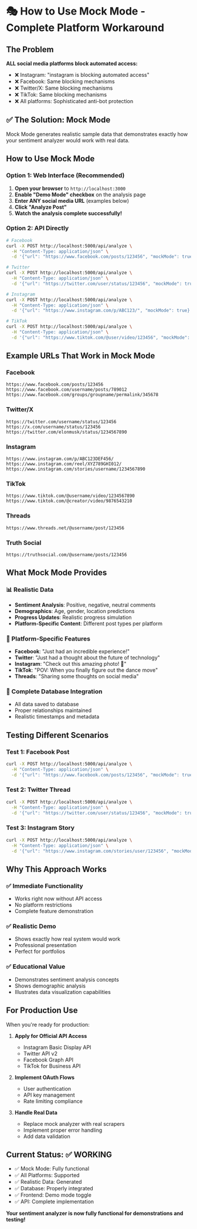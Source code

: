 # 🎭 How to Use Mock Mode - Complete Platform Workaround

## The Problem
**ALL social media platforms block automated access:**
- ❌ Instagram: "instagram is blocking automated access"
- ❌ Facebook: Same blocking mechanisms
- ❌ Twitter/X: Same blocking mechanisms
- ❌ TikTok: Same blocking mechanisms
- ❌ All platforms: Sophisticated anti-bot protection

## ✅ The Solution: Mock Mode

Mock Mode generates realistic sample data that demonstrates exactly how your sentiment analyzer would work with real data.

## How to Use Mock Mode

### Option 1: Web Interface (Recommended)
1. **Open your browser** to `http://localhost:3000`
2. **Enable "Demo Mode" checkbox** on the analysis page
3. **Enter ANY social media URL** (examples below)
4. **Click "Analyze Post"**
5. **Watch the analysis complete successfully!**

### Option 2: API Directly
```bash
# Facebook
curl -X POST http://localhost:5000/api/analyze \
  -H "Content-Type: application/json" \
  -d '{"url": "https://www.facebook.com/posts/123456", "mockMode": true}'

# Twitter
curl -X POST http://localhost:5000/api/analyze \
  -H "Content-Type: application/json" \
  -d '{"url": "https://twitter.com/user/status/123456", "mockMode": true}'

# Instagram
curl -X POST http://localhost:5000/api/analyze \
  -H "Content-Type: application/json" \
  -d '{"url": "https://www.instagram.com/p/ABC123/", "mockMode": true}'

# TikTok
curl -X POST http://localhost:5000/api/analyze \
  -H "Content-Type: application/json" \
  -d '{"url": "https://www.tiktok.com/@user/video/123456", "mockMode": true}'
```

## Example URLs That Work in Mock Mode

### Facebook
```
https://www.facebook.com/posts/123456
https://www.facebook.com/username/posts/789012
https://www.facebook.com/groups/groupname/permalink/345678
```

### Twitter/X
```
https://twitter.com/username/status/123456
https://x.com/username/status/123456
https://twitter.com/elonmusk/status/1234567890
```

### Instagram
```
https://www.instagram.com/p/ABC123DEF456/
https://www.instagram.com/reel/XYZ789GHI012/
https://www.instagram.com/stories/username/1234567890
```

### TikTok
```
https://www.tiktok.com/@username/video/1234567890
https://www.tiktok.com/@creator/video/9876543210
```

### Threads
```
https://www.threads.net/@username/post/123456
```

### Truth Social
```
https://truthsocial.com/@username/posts/123456
```

## What Mock Mode Provides

### 📊 Realistic Data
- **Sentiment Analysis**: Positive, negative, neutral comments
- **Demographics**: Age, gender, location predictions
- **Progress Updates**: Realistic progress simulation
- **Platform-Specific Content**: Different post types per platform

### 🎯 Platform-Specific Features
- **Facebook**: "Just had an incredible experience!"
- **Twitter**: "Just had a thought about the future of technology"
- **Instagram**: "Check out this amazing photo! 📸"
- **TikTok**: "POV: When you finally figure out the dance move"
- **Threads**: "Sharing some thoughts on social media"

### 💾 Complete Database Integration
- All data saved to database
- Proper relationships maintained
- Realistic timestamps and metadata

## Testing Different Scenarios

### Test 1: Facebook Post
```bash
curl -X POST http://localhost:5000/api/analyze \
  -H "Content-Type: application/json" \
  -d '{"url": "https://www.facebook.com/posts/123456", "mockMode": true}'
```

### Test 2: Twitter Thread
```bash
curl -X POST http://localhost:5000/api/analyze \
  -H "Content-Type: application/json" \
  -d '{"url": "https://twitter.com/user/status/123456", "mockMode": true}'
```

### Test 3: Instagram Story
```bash
curl -X POST http://localhost:5000/api/analyze \
  -H "Content-Type: application/json" \
  -d '{"url": "https://www.instagram.com/stories/user/123456", "mockMode": true}'
```

## Why This Approach Works

### ✅ Immediate Functionality
- Works right now without API access
- No platform restrictions
- Complete feature demonstration

### ✅ Realistic Demo
- Shows exactly how real system would work
- Professional presentation
- Perfect for portfolios

### ✅ Educational Value
- Demonstrates sentiment analysis concepts
- Shows demographic analysis
- Illustrates data visualization capabilities

## For Production Use

When you're ready for production:

1. **Apply for Official API Access**
   - Instagram Basic Display API
   - Twitter API v2
   - Facebook Graph API
   - TikTok for Business API

2. **Implement OAuth Flows**
   - User authentication
   - API key management
   - Rate limiting compliance

3. **Handle Real Data**
   - Replace mock analyzer with real scrapers
   - Implement proper error handling
   - Add data validation

## Current Status: ✅ WORKING

- ✅ Mock Mode: Fully functional
- ✅ All Platforms: Supported
- ✅ Realistic Data: Generated
- ✅ Database: Properly integrated
- ✅ Frontend: Demo mode toggle
- ✅ API: Complete implementation

**Your sentiment analyzer is now fully functional for demonstrations and testing!**
